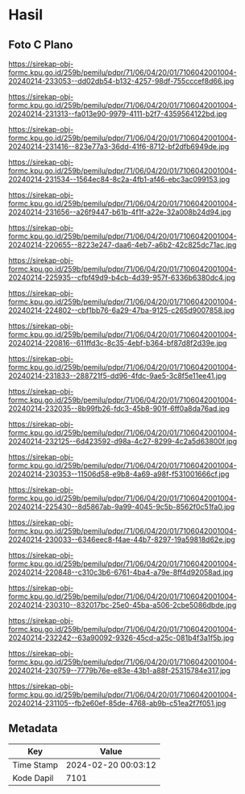 # Hasil

## Foto C Plano

https://sirekap-obj-formc.kpu.go.id/259b/pemilu/pdpr/71/06/04/20/01/7106042001004-20240214-233053--dd02db54-b132-4257-98df-755cccef8d66.jpg

https://sirekap-obj-formc.kpu.go.id/259b/pemilu/pdpr/71/06/04/20/01/7106042001004-20240214-231313--fa013e90-9979-4111-b2f7-4359564122bd.jpg

https://sirekap-obj-formc.kpu.go.id/259b/pemilu/pdpr/71/06/04/20/01/7106042001004-20240214-231416--823e77a3-36dd-41f6-8712-bf2dfb6949de.jpg

https://sirekap-obj-formc.kpu.go.id/259b/pemilu/pdpr/71/06/04/20/01/7106042001004-20240214-231534--1564ec84-8c2a-4fb1-af46-ebc3ac099153.jpg

https://sirekap-obj-formc.kpu.go.id/259b/pemilu/pdpr/71/06/04/20/01/7106042001004-20240214-231656--a26f9447-b61b-4f1f-a22e-32a008b24d94.jpg

https://sirekap-obj-formc.kpu.go.id/259b/pemilu/pdpr/71/06/04/20/01/7106042001004-20240214-220655--8223e247-daa6-4eb7-a6b2-42c825dc71ac.jpg

https://sirekap-obj-formc.kpu.go.id/259b/pemilu/pdpr/71/06/04/20/01/7106042001004-20240214-225935--cfbf49d9-b4cb-4d39-957f-6336b6380dc4.jpg

https://sirekap-obj-formc.kpu.go.id/259b/pemilu/pdpr/71/06/04/20/01/7106042001004-20240214-224802--cbf1bb76-6a29-47ba-9125-c265d9007858.jpg

https://sirekap-obj-formc.kpu.go.id/259b/pemilu/pdpr/71/06/04/20/01/7106042001004-20240214-220816--611ffd3c-8c35-4ebf-b364-bf87d8f2d39e.jpg

https://sirekap-obj-formc.kpu.go.id/259b/pemilu/pdpr/71/06/04/20/01/7106042001004-20240214-231833--288721f5-dd96-4fdc-9ae5-3c8f5e11ee41.jpg

https://sirekap-obj-formc.kpu.go.id/259b/pemilu/pdpr/71/06/04/20/01/7106042001004-20240214-232035--8b99fb26-fdc3-45b8-901f-6ff0a8da76ad.jpg

https://sirekap-obj-formc.kpu.go.id/259b/pemilu/pdpr/71/06/04/20/01/7106042001004-20240214-232125--6d423592-d98a-4c27-8299-4c2a5d63800f.jpg

https://sirekap-obj-formc.kpu.go.id/259b/pemilu/pdpr/71/06/04/20/01/7106042001004-20240214-230353--11506d58-e9b8-4a69-a98f-f531001666cf.jpg

https://sirekap-obj-formc.kpu.go.id/259b/pemilu/pdpr/71/06/04/20/01/7106042001004-20240214-225430--8d5867ab-9a99-4045-9c5b-8562f0c51fa0.jpg

https://sirekap-obj-formc.kpu.go.id/259b/pemilu/pdpr/71/06/04/20/01/7106042001004-20240214-230033--6346eec8-f4ae-44b7-8297-19a59818d62e.jpg

https://sirekap-obj-formc.kpu.go.id/259b/pemilu/pdpr/71/06/04/20/01/7106042001004-20240214-220848--c310c3b6-6761-4ba4-a79e-8ff4d92058ad.jpg

https://sirekap-obj-formc.kpu.go.id/259b/pemilu/pdpr/71/06/04/20/01/7106042001004-20240214-230310--832017bc-25e0-45ba-a506-2cbe5086dbde.jpg

https://sirekap-obj-formc.kpu.go.id/259b/pemilu/pdpr/71/06/04/20/01/7106042001004-20240214-232242--63a90092-9326-45cd-a25c-081b4f3a1f5b.jpg

https://sirekap-obj-formc.kpu.go.id/259b/pemilu/pdpr/71/06/04/20/01/7106042001004-20240214-230759--7779b76e-e83e-43b1-a88f-25315784e317.jpg

https://sirekap-obj-formc.kpu.go.id/259b/pemilu/pdpr/71/06/04/20/01/7106042001004-20240214-231105--fb2e60ef-85de-4768-ab9b-c51ea2f7f051.jpg


## Metadata

| Key        | Value               |
| ---------- | ------------------- |
| Time Stamp | 2024-02-20 00:03:12 |
| Kode Dapil | 7101                |



